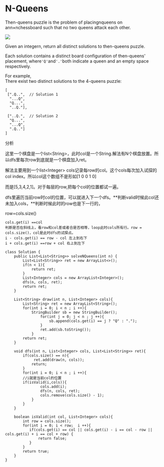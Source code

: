 # N-Queens

Then-queens puzzle is the problem of placingnqueens on ann×nchessboard such that no two queens attack each other.

![](https://leetcode.com/static/images/problemset/8-queens.png)

Given an integern, return all distinct solutions to then-queens puzzle.

Each solution contains a distinct board configuration of then-queens' placement, where`'Q'`and`'.'`both indicate a queen and an empty space respectively.

For example,  
There exist two distinct solutions to the 4-queens puzzle:

```text
[
 [".Q..",  // Solution 1
  "...Q",
  "Q...",
  "..Q."],

 ["..Q.",  // Solution 2
  "Q...",
  "...Q",
  ".Q.."]
]
```

分析

这里一个棋盘是一个list&lt;String&gt;，此时col是一个String.解法有N个棋盘放置。所以dfs里每次row到底就是一个棋盘加入ret。

解法主要用到一个list&lt;Integer&gt; cols记录每row的col。这个cols每次加入试探的col index。所以col这个数组不是形如\[1 0 0 1 0\]

而是\[5,3,4,2,1\]。对于每层的row,把每个col的位置都试一遍。

dfs里遍历当前row时col的位置，可以就进入下一个dfs。**判断valid时候此col还未加入cols，**判断时候此时的row也是下一行的，

row=cols.size\(\)

```text
cols.get(i) ==col
判断是否在斜线上，看row和col差或者合是否相等，loop此时cols所有行。row = cols.size()，col是此时dfs的试探点。
i - cols.get(i) == row - col 左上到右下
i + cols.get(i) ==row + col 右上到左下
```

```text
class Solution {
    public List<List<String>> solveNQueens(int n) {
        List<List<String>> ret = new ArrayList<>();
        if(n < 1){
            return ret;
        }        
        List<Integer> cols = new ArrayList<Integer>();       
        dfs(n, cols, ret);  
        return ret;
    }

    List<String> draw(int n, List<Integer> cols){
        List<String> ret = new ArrayList<String>();       
        for(int i = 0; i < n ; i ++){
            StringBuilder sb = new StringBuilder();
                for(int j = 0; j < n ; j ++){
                    sb.append(cols.get(i) == j ? "Q" : ".");
                }
                ret.add(sb.toString());
            }  
        return ret;
    }

    void dfs(int n, List<Integer> cols, List<List<String>> ret){
        if(cols.size() == n){
             ret.add(draw(n, cols));    
            return;
        }
        for(int i = 0; i < n ; i ++){
        //i就是当前col的位置          
        if(isValid(i,cols)){
                cols.add(i);
                dfs(n, cols, ret);
                cols.remove(cols.size() - 1);
            }
        }
    }

    boolean isValid(int col, List<Integer> cols){
        int row = cols.size();
        for(int i = 0; i < row;  i ++){
           if(cols.get(i) == col || cols.get(i) - i == col - row || cols.get(i) + i == col + row) {
               return false;
           }            
        }
        return true;
    }
}
```

